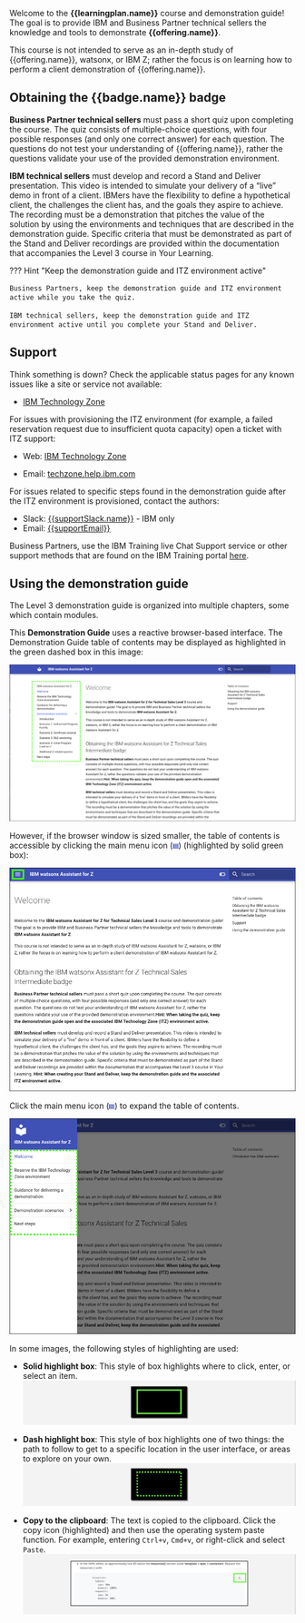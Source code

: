 Welcome to the **{{learningplan.name}}** course and demonstration guide! The goal is to provide IBM and Business Partner technical sellers the knowledge and tools to demonstrate **{{offering.name}}**.

This course is not intended to serve as an in-depth study of {{offering.name}}, watsonx, or IBM Z; rather the focus is on learning how to perform a client demonstration of {{offering.name}}.

## Obtaining the {{badge.name}} badge
**Business Partner technical sellers** must pass a short quiz upon completing the course. The quiz consists of multiple-choice questions, with four possible responses (and only one correct answer) for each question. The questions do not test your understanding of {{offering.name}}, rather the questions validate your use of the provided demonstration environment. 

**IBM technical sellers** must develop and record a Stand and Deliver presentation. This video is intended to simulate your delivery of a “live” demo in front of a client. IBMers have the flexibility to define a hypothetical client, the challenges the client has, and the goals they aspire to achieve. The recording must be a demonstration that pitches the value of the solution by using the environments and techniques that are described in the demonstration guide. Specific criteria that must be demonstrated as part of the Stand and Deliver recordings are provided within the documentation that accompanies the Level 3 course in Your Learning. 

??? Hint "Keep the demonstration guide and ITZ environment active"
    
    Business Partners, keep the demonstration guide and ITZ environment active while you take the quiz. 

    IBM technical sellers, keep the demonstration guide and ITZ environment active until you complete your Stand and Deliver.

## Support
Think something is down? Check the applicable status pages for any known issues like a site or service not available:

-  <a href="https://techzone.status.io/" target="_blank">IBM Technology Zone</a>

For issues with provisioning the ITZ environment (for example, a failed reservation request due to insufficient quota capacity) open a ticket with ITZ support:

- Web:  <a href="https://ibmsf.force.com/ibminternalproducts/s/createrecord/NewCase?language=en_US" target="_blank">IBM Technology Zone</a>

- Email: <a href="mailto:techzone.help@ibm.com" target="_blank">techzone.help.ibm.com</a>

For issues related to specific steps found in the demonstration guide after the ITZ environment is provisioned, contact the authors:

- Slack: <a href="mailto:{{supportSlack.url}}" target="_blank">{{supportSlack.name}}</a> - IBM only
- Email: <a href="mailto:{{supportEmail}}" target="_blank">{{supportEmail}}</a>

Business Partners, use the IBM Training live Chat Support service or other support methods that are found on the IBM Training portal <a href="https://ibmcpsprod.service-now.com/its?id=sc_category&sys_id=6568bfafdb2f13008ea7d6fa4b961990" target="_blank">here</a>.

## Using the demonstration guide
The Level 3 demonstration guide is organized into multiple chapters, some which contain modules.

This **Demonstration Guide** uses a reactive browser-based interface. The Demonstration Guide table of contents may be displayed as highlighted in the green dashed box in this image:

![](_attachments/demoGuide1.png)

However, if the browser window is sized smaller, the table of contents is accessible by clicking the main menu icon (![](_attachments/MainMenuIcon.png)) (highlighted by solid green box):

![](_attachments/demoGuide2.png)


Click the main menu icon (![](_attachments/MainMenuIcon.png)) to expand the table of contents.

![](_attachments/demoGuide3.png)

In some images, the following styles of highlighting are used:

- **Solid highlight box**: This style of box highlights where to click, enter, or select an item.
![](_attachments/welcome-1.png)

- **Dash highlight box**: This style of box highlights one of two things: the path to follow to get to a specific location in the user interface, or areas to explore on your own.
![](_attachments/welcome-2.png)

- **Copy to the clipboard**: The text is copied to the clipboard. Click the copy icon (highlighted) and then use the operating system paste function. For example, entering ```Ctrl+v```, ```Cmd+v```, or right-click and select ```Paste```.
![](_attachments/welcome-3.png)
